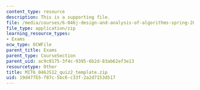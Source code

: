 ```yaml
---
content_type: resource
description: This is a supporting file.
file: /media/courses/6-046j-design-and-analysis-of-algorithms-spring-2012/19d477b5f87c5bc6c33f2a2d7153d517_MIT6_046JS12_quiz2_template.zip
file_type: application/zip
learning_resource_types:
- Exams
ocw_type: OCWFile
parent_title: Exams
parent_type: CourseSection
parent_uid: ac9c0175-3f4c-9395-6b2d-83ab62ef3e13
resourcetype: Other
title: MIT6_046JS12_quiz2_template.zip
uid: 19d477b5-f87c-5bc6-c33f-2a2d7153d517
---
```

